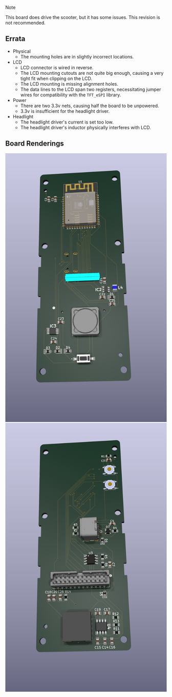 > [!NOTE]
> This board does drive the scooter, but it has some issues. This revision is not recommended.

## Errata ##
- Physical
  - The mounting holes are in slightly incorrect locations.
- LCD
  - LCD connector is wired in reverse.
  - The LCD mounting cutouts are not quite big enough, causing a very tight fit when clipping on the LCD.
  - The LCD mounting is missing alignment holes.
  - The data lines to the LCD span two registers, necessitating jumper wires for compatibility with the `TFT_eSPI` library.
- Power
  - There are two 3.3v nets, causing half the board to be unpowered.
  - 3.3v is insufficient for the headlight driver.
- Headlight
  - The headlight driver's current is set too low.
  - The headlight driver's inductor physically interferes with LCD.


## Board Renderings ##
![Top of PCB](Bird3Controller-Top.png)
![Bottom of PCB](Bird3Controller-Bottom.png)
